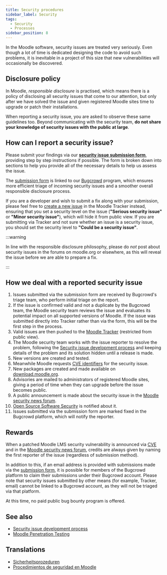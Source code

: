 ```yaml
---
title: Security procedures
sidebar_label: Security
tags:
  - Security
  - Processes
sidebar_position: 8
---
```

In the Moodle software, security issues are treated very seriously. Even though a lot of time is dedicated designing the code to avoid such problems, it is inevitable in a project of this size that new vulnerabilities will occasionally be discovered.

## Disclosure policy

In Moodle, *responsible disclosure* is practised, which means there is a policy of disclosing all security issues that come to our attention, but only after we have solved the issue and given registered Moodle sites time to upgrade or patch their installations.

When reporting a security issue, you are asked to observe these same guidelines too. Beyond communicating with the security team, **do not share your knowledge of security issues with the public at large**.

## How can I report a  security issue?

Please submit your findings via our **[security issue submission form](https://moodle.org/security/report)**, providing step by step instructions if possible. The form is broken down into sections to help you provide all of the necessary details to help us assess the issue.

The [submission form](https://moodle.org/security/report) is linked to our [Bugcrowd](https://bugcrowd.com) program, which ensures more efficient triage of incoming security issues and a smoother overall responsible disclosure process.

If you are a developer and wish to submit a fix along with your submission, please feel free to [create a new issue](https://moodle.atlassian.net/secure/CreateIssue.jspa?pid=10011&issuetype=1) in the Moodle Tracker instead, ensuring that you set a security level on the issue (**"Serious security issue"** or **"Minor security issue"**), which will hide it from public view. If you are submitting via Tracker and not sure whether an issue is a security issue, you should set the security level to **"Could be a security issue"**.

:::warning

In line with the responsible disclosure philosophy, please do *not* post about security issues in the forums on moodle.org or elsewhere, as this will reveal the issue before we are able to prepare a fix.

:::

## How we deal with a reported security issue

1. Issues submitted via the submission form are received by Bugcrowd's triage team, who perform initial triage on the report.
1. If the issue is confirmed valid and not a duplicate by the Bugcrowd team, the Moodle security team reviews the issue and evaluates its potential impact on all supported versions of Moodle. If the issue was submitted directly into Tracker rather than via the form, this will be the first step in the process.
1. Valid issues are then pushed to the [Moodle Tracker](https://moodle.atlassian.net) (restricted from public view).
1. The Moodle security team works with the issue reporter to resolve the problem, following the [Security issue development process](../../process.md#security-issues) and keeping details of the problem and its solution hidden until a release is made.
1. New versions are created and tested.
1. Meanwhile Moodle requests [CVE identifiers](http://cve.mitre.org/) for the security issue.
1. New packages are created and made available on [download.moodle.org](https://download.moodle.org/).
1. Advisories are mailed to administrators of registered Moodle sites, giving a period of time when they can upgrade before the issue becomes public.
1. A public announcement is made about the security issue in the [Moodle security news forum](http://moodle.org/mod/forum/view.php?id=7128).
1. [Open Source Software Security](http://oss-security.openwall.org/wiki/) is notified about it.
1. Issues submitted via the submission form are marked fixed in the Bugcrowd platform, which will notify the reporter.

## Rewards

When a patched Moodle LMS security vulnerability is announced via [CVE](http://cve.mitre.org/) and in the [Moodle security news forum](http://moodle.org/mod/forum/view.php?id=7128), credits are always given by naming the first reporter of the issue (regardless of submission method).

In addition to this, if an email address is provided with submissions made via the [submission form](https://moodle.org/security/report), it is possible for members of the Bugcrowd platform to claim their submissions under their Bugcrowd account. Please note that security issues submitted by other means (for example, Tracker, email) cannot be linked to a Bugcrowd account, as they will not be triaged via that platform.

At this time, no paid public bug bounty program is offered.

## See also

- [Security issue development process](../../process.md#security-issues)
- [Moodle Penetration Testing](./penetration-testing.md)

## Translations

<!-- cspell:disable -->

- [Sicherheitsprozeduren](https://docs.moodle.org/de/Sicherheitsprozeduren)
- [Procedimientos de seguridad en Moodle](https://docs.moodle.org/es/Procedimientos_de_seguridad_en_Moodle)
